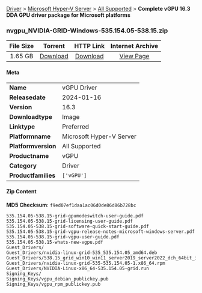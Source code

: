 
[Driver](/README.md)  >  [Microsoft Hyper-V Server](/index/Driver/Microsoft_Hyper-V_Server.md)  >  [All Supported](/index/Driver/Microsoft_Hyper-V_Server/All_Supported.md)  >  **Complete vGPU 16.3 DDA GPU driver package for Microsoft platforms**


### nvgpu_NVIDIA-GRID-Windows-535.154.05-538.15.zip

| **File Size** | **Torrent**  | **HTTP Link** | **Internet Archive** |
|:-------------:|:------------:|:-------------:|:--------------------:|
| 1.65 GB |  [Download](https://archive.org/download/nvgpu_NVIDIA-GRID-Windows-535.154.05-538.15.zip/nvgpu_NVIDIA-GRID-Windows-535.154.05-538.15.zip_archive.torrent)       | [Download](https://archive.org/compress/nvgpu_NVIDIA-GRID-Windows-535.154.05-538.15.zip) | [View Page](https://archive.org/details/nvgpu_NVIDIA-GRID-Windows-535.154.05-538.15.zip)       |

#### Meta

<table>
<tr><td><strong>Name</strong></td><td>vGPU Driver</td></tr>
<tr><td><strong>Releasedate</strong></td><td>2024-01-16</td></tr>
<tr><td><strong>Version</strong></td><td>16.3</td></tr>
<tr><td><strong>Downloadtype</strong></td><td>Image</td></tr>
<tr><td><strong>Linktype</strong></td><td>Preferred</td></tr>
<tr><td><strong>Platformname</strong></td><td>Microsoft Hyper-V Server</td></tr>
<tr><td><strong>Platformversion</strong></td><td>All Supported</td></tr>
<tr><td><strong>Productname</strong></td><td>vGPU</td></tr>
<tr><td><strong>Category</strong></td><td>Driver</td></tr>
<tr><td><strong>Productfamilies</strong></td><td><code>['vGPU']</code></td></tr>
</table>

#### Zip Content

**MD5 Checksum**: `f9ed07ef1daa1ac06d0de86d86b728bc`

```text
535.154.05-538.15-grid-gpumodeswitch-user-guide.pdf
535.154.05-538.15-grid-licensing-user-guide.pdf
535.154.05-538.15-grid-software-quick-start-guide.pdf
535.154.05-538.15-grid-vgpu-release-notes-microsoft-windows-server.pdf
535.154.05-538.15-grid-vgpu-user-guide.pdf
535.154.05-538.15-whats-new-vgpu.pdf
Guest_Drivers/
Guest_Drivers/nvidia-linux-grid-535_535.154.05_amd64.deb
Guest_Drivers/538.15_grid_win10_win11_server2019_server2022_dch_64bit_international.exe
Guest_Drivers/nvidia-linux-grid-535-535.154.05-1.x86_64.rpm
Guest_Drivers/NVIDIA-Linux-x86_64-535.154.05-grid.run
Signing_Keys/
Signing_Keys/vgpu_debian_publickey.pub
Signing_Keys/vgpu_rpm_publickey.pub
```